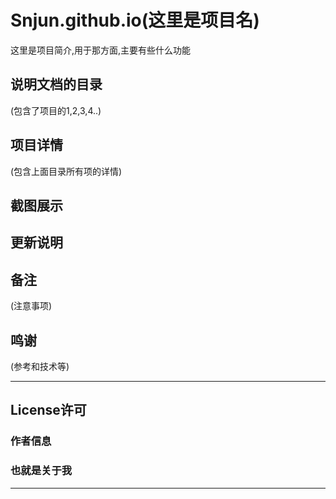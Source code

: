 Snjun.github.io(这里是项目名)
=========
这里是项目简介,用于那方面,主要有些什么功能

## 说明文档的目录
(包含了项目的1,2,3,4..)

## 项目详情
(包含上面目录所有项的详情)

## 截图展示

## 更新说明

## 备注
(注意事项)

## 鸣谢
(参考和技术等)

*******
## License许可
### 作者信息<br>
### 也就是关于我
*******
